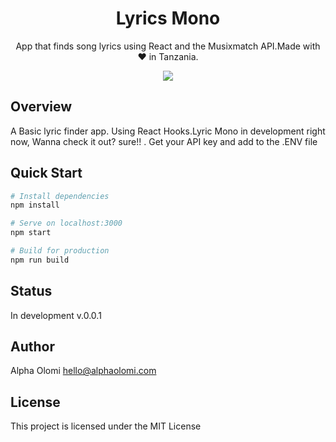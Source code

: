 <h1 align="center">Lyrics Mono</h1>
<p align="center"> App that finds song lyrics using React and the Musixmatch API.Made with ❤️ in Tanzania. </p>


<p align="center">
  <a href="#"><img src="https://img.shields.io/badge/Maintained%3F-yes-green.svg"></a>
</p>

## Overview
A Basic lyric finder app. Using React Hooks.Lyric Mono in development right now, Wanna check it out? sure!! .
Get your API key and add to the .ENV file

## Quick Start

```bash
# Install dependencies
npm install

# Serve on localhost:3000
npm start

# Build for production
npm run build
```

## Status

In development v.0.0.1


## Author

Alpha Olomi [hello@alphaolomi.com](mailto:hello@alphaolomi.com)

## License
This project is licensed under the MIT License
